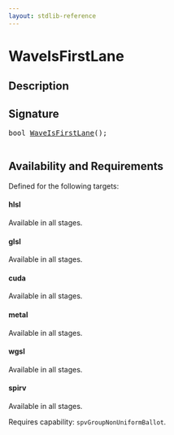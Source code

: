 ```yaml
---
layout: stdlib-reference
---
```


# WaveIsFirstLane

## Description





## Signature 

<pre>
<span class="code_keyword">bool</span> <a href="waveisfirstlane-046b.html">WaveIsFirstLane</a>();

</pre>

## Availability and Requirements

Defined for the following targets:

#### hlsl
Available in all stages.

#### glsl
Available in all stages.

#### cuda
Available in all stages.

#### metal
Available in all stages.

#### wgsl
Available in all stages.

#### spirv
Available in all stages.

Requires capability: `spvGroupNonUniformBallot`.



